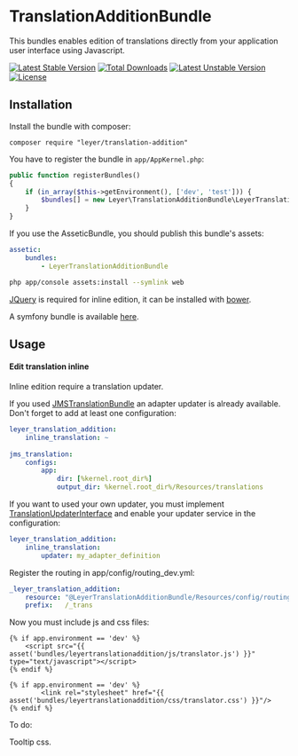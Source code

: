 TranslationAdditionBundle
=========================

This bundles enables edition of translations directly from your application user interface using Javascript.

[![Latest Stable Version](https://poser.pugx.org/leyer/translation-addition/v/stable.svg)](https://packagist.org/packages/leyer/translation-addition) [![Total Downloads](https://poser.pugx.org/leyer/translation-addition/downloads.svg)](https://packagist.org/packages/leyer/translation-addition) [![Latest Unstable Version](https://poser.pugx.org/leyer/translation-addition/v/unstable.svg)](https://packagist.org/packages/leyer/translation-addition) [![License](https://poser.pugx.org/leyer/translation-addition/license.svg)](https://packagist.org/packages/leyer/translation-addition)


Installation
------------

Install the bundle with composer:

    composer require "leyer/translation-addition"

You have to register the  bundle in `app/AppKernel.php`:

``` php
public function registerBundles()
{
    if (in_array($this->getEnvironment(), ['dev', 'test'])) {
        $bundles[] = new Leyer\TranslationAdditionBundle\LeyerTranslationAdditionBundle();
    }
}
```

If you use the AsseticBundle, you should publish this bundle's assets:

``` yaml
assetic:
    bundles:
        - LeyerTranslationAdditionBundle
```

``` bash
php app/console assets:install --symlink web
```
    
[JQuery](https://github.com/jquery/jquery) is required for inline edition, it can be installed with [bower](http://bower.io/).

A symfony bundle is available [here](https://github.com/Spea/SpBowerBundle).
    
Usage
------------
#### Edit translation inline

Inline edition require a translation updater.

If you used [JMSTranslationBundle](https://github.com/schmittjoh/JMSTranslationBundle) an adapter updater is already available. Don't forget to add at least one configuration:

``` yaml
leyer_translation_addition:
    inline_translation: ~
    
jms_translation:
    configs:
        app:
            dir: [%kernel.root_dir%]
            output_dir: %kernel.root_dir%/Resources/translations
```

If you want to used your own updater, you must implement [TranslationUpdaterInterface](https://github.com/adrienrusso/TranslationAdditionBundle/blob/master/Model/TranslationUpdaterInterface.php) and enable your updater service in the configuration:

``` yaml
leyer_translation_addition:
    inline_translation:
        updater: my_adapter_definition
```

Register the routing in app/config/routing_dev.yml:

``` yaml
_leyer_translation_addition:
    resource: "@LeyerTranslationAdditionBundle/Resources/config/routing.yml"
    prefix:   /_trans
```

Now you must include js and css files:

``` twig
{% if app.environment == 'dev' %}
    <script src="{{ asset('bundles/leyertranslationaddition/js/translator.js') }}" type="text/javascript"></script>
{% endif %}
```

``` twig
{% if app.environment == 'dev' %}
        <link rel="stylesheet" href="{{ asset('bundles/leyertranslationaddition/css/translator.css') }}"/>
{% endif %}
```

To do:

Tooltip css.
